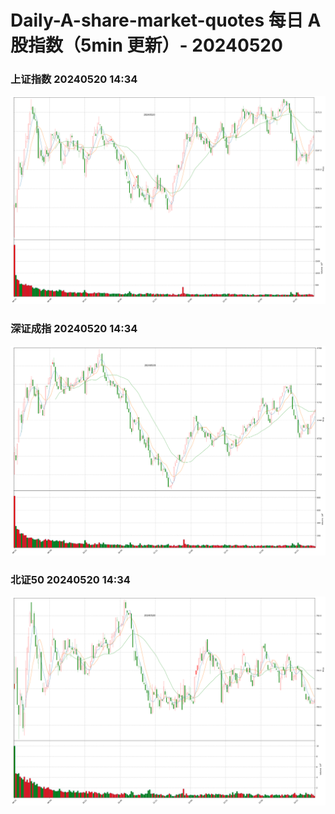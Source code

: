 
# Daily-A-share-market-quotes 每日 A 股指数（5min 更新）- 20240520

### 上证指数 20240520 14:34
![](./fig/2024/5/20240520-sh000001.png)

### 深证成指 20240520 14:34
![](./fig/2024/5/20240520-sz399001.png)

### 北证50 20240520 14:34
![](./fig/2024/5/20240520-bj899050.png)
